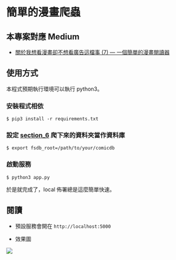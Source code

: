 # 簡單的漫畫爬蟲

## 本專案對應 Medium

-   [關於我想看漫畫卻不想看廣告這檔事 (7) — 一個簡單的漫畫閱讀器]()

## 使用方式

本程式預期執行環境可以執行 python3。

### 安裝程式相依

```shell=
$ pip3 install -r requirements.txt
```

### 設定 [section_6](https://github.com/FATESAIKOU/ComicCrawler/tree/master/section_6) 爬下來的資料夾當作資料庫

```shell=
$ export fsdb_root=/path/to/your/comicdb
```

### 啟動服務

```shell=
$ python3 app.py
```

於是就完成了，local 佈署總是這麼簡單快速。

## 閱讀

-   預設服務會開在 `http://localhost:5000`

-   效果圖

![](https://i.imgur.com/DWxChKT.jpg)
